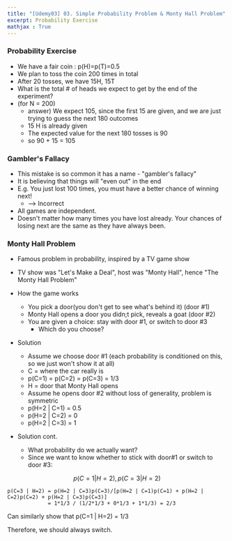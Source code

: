 ```yaml
---
title: "[Udemy03] 03. Simple Probability Problem & Monty Hall Problem" 
excerpt: Probability Exercise
mathjax : True
---
```


### Probability Exercise
- We have a fair coin : p(H)=p(T)=0.5
- We plan to toss the coin 200 times in total
- After 20 tosses, we have 15H, 15T
- What is the total # of heads we expect to get by the end of the experiment?
- (for N = 200)
    + answer) We expect 105, since the first 15 are given, and we are just trying to guess the next 180 outcomes
    + 15 H is already given
    + The expected value for the next 180 tosses is 90
    + so 90 + 15 = 105

### Gambler's Fallacy
- This mistake is so common it has a name - "gambler's fallacy"
- It is believing that things will "even out" in the end
- E.g. You just lost 100 times, you must have a better chance of winning next!
    + --> Incorrect
- All games are independent.
- Doesn't matter how many times you have lost already. Your chances of losing next are the same as they have always been.

### Monty Hall Problem
- Famous problem in probability, inspired by a TV game show
- TV show was "Let's Make a Deal", host was "Monty Hall", hence "The Monty Hall Problem"


- How the game works
    + You pick a door(you don't get to see what's behind it) (door #1)
    + Monty Hall opens a door you didn;t pick, reveals a goat (door #2)
    + You are given a choice: stay with door #1, or switch to door #3
        * Which do you choose?

- Solution
    + Assume we choose door #1 (each probability is conditioned on this, so we just won't show it at all)
    + C = where the car really is
    + p(C=1) = p(C=2) = p(C=3) = 1/3
    + H = door that Monty Hall opens
    + Assume he opens door #2 without loss of generality, problem is symmetric
    + p(H=2 \| C=1) = 0.5
    + p(H=2 \| C=2) = 0
    + p(H=2 \| C=3) = 1

- Solution cont.
    + What probability do we actually want?
    + Since we want to know whether to stick with door#1 or switch to door #3:

$$p(C=1 | H=2), p(C=3 | H=2)$$

```
p(C=3 | H=2) = p(H=2 | C=3)p(C=3)/[p(H=2 | C=1)p(C=1) + p(H=2 | C=2)p(C=2) + p(H=2 | C=3)p(C=3)]
             = 1*1/3 / (1/2*1/3 + 0*1/3 + 1*1/3) = 2/3
```

Can similarly show that p(C=1 \| H=2) = 1/3

Therefore, we should always switch.
